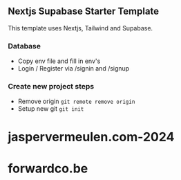 ## Nextjs Supabase Starter Template

This template uses Nextjs, Tailwind and Supabase.

### Database

- Copy env file and fill in env's
- Login / Register via /signin and /signup

### Create new project steps

- Remove origin
```git remote remove origin```
- Setup new git
```git init```
# jaspervermeulen.com-2024
# forwardco.be
